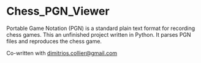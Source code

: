 # Chess_PGN_Viewer
Portable Game Notation (PGN) is a standard plain text format for recording chess games. This an unfinished project written in Python. It parses PGN files and reproduces the chess game.

Co-written with dimitrios.collier@gmail.com
